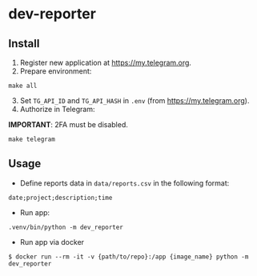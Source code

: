 # dev-reporter

## Install

1. Register new application at https://my.telegram.org.
2. Prepare environment:
```
make all
```
3. Set `TG_API_ID` and `TG_API_HASH` in `.env` (from https://my.telegram.org).
4. Authorize in Telegram:

**IMPORTANT**: 2FA must be disabled.

```
make telegram
```


## Usage

* Define reports data in `data/reports.csv` in the following format:
```
date;project;description;time
```

* Run app:
```
.venv/bin/python -m dev_reporter
```

* Run app via docker
```
$ docker run --rm -it -v {path/to/repo}:/app {image_name} python -m dev_reporter
```
